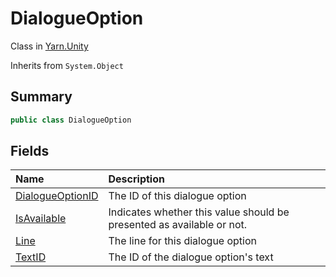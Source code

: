 # DialogueOption

Class in [Yarn.Unity](/docs/api/csharp/yarn.unity.md)

Inherits from `System.Object`

## Summary



```csharp
public class DialogueOption
```

## Fields

|Name|Description|
|:---|:---|
|[DialogueOptionID](/docs/api/csharp/yarn.unity.dialogueoption.dialogueoptionid.md)|The ID of this dialogue option|
|[IsAvailable](/docs/api/csharp/yarn.unity.dialogueoption.isavailable.md)|Indicates whether this value should be presented as available or not.|
|[Line](/docs/api/csharp/yarn.unity.dialogueoption.line.md)|The line for this dialogue option|
|[TextID](/docs/api/csharp/yarn.unity.dialogueoption.textid.md)|The ID of the dialogue option's text|

